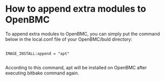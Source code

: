 # How to append extra modules to OpenBMC
To append extra modules to OpenBMC, you can simply put the command below in the local.conf file of your OpenBMC/buld directory:
<pre>
  <code>
IMAGE_INSTALL:append = "apt"
  </code>
</pre>
According to this command, apt will be installed on OpenBMC after executing bitbake command again.
